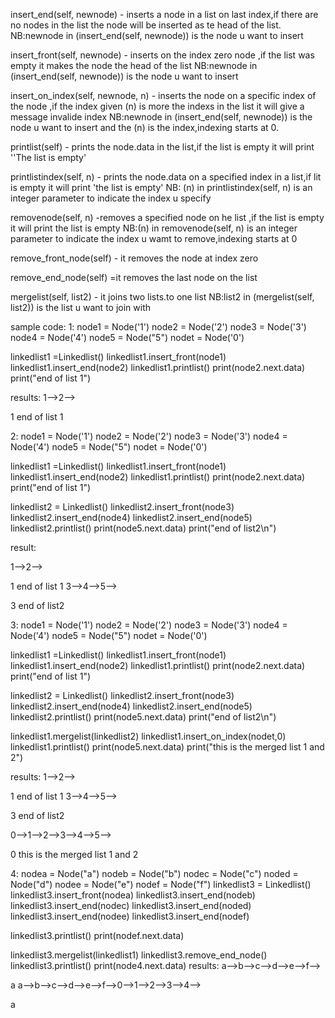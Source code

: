 insert_end(self, newnode) - inserts  a node in a list on last index,if there are no nodes in the list the node will be inserted  as te head of the list.
                            NB:newnode in (insert_end(self, newnode)) is the node u want to insert

insert_front(self, newnode)  - inserts on the index zero node ,if the list was empty it makes the node the head of the list
                               NB:newnode in (insert_end(self, newnode)) is the node u want to insert

insert_on_index(self, newnode, n) - inserts the  node on a specific index of the node ,if the index given (n) is more the  indexs in the list it will give a message  invalide index
                                     NB:newnode in (insert_end(self, newnode)) is the node u want to insert and the (n) is the index,indexing starts at 0.

printlist(self) -  prints  the node.data in the list,if the list is empty it will print ''The list is empty'

printlistindex(self, n) - prints  the node.data on a specified index in a list,if lit is empty it will print 'the list is empty'
                          NB: (n) in printlistindex(self, n) is an integer parameter to indicate the index u specify

removenode(self, n) -removes a specified node on he list ,if the list is empty  it will print the list is empty
                    NB:(n) in  removenode(self, n) is an integer parameter  to indicate the index u wamt to remove,indexing starts at 0

remove_front_node(self) - it removes the node at index zero

 remove_end_node(self) =it removes the last node on the list

 mergelist(self, list2) - it joins two lists.to one list
                          NB:list2 in  (mergelist(self, list2)) is the list u want to join with 



sample code:
1:
node1 = Node('1')
node2 = Node('2')
node3 = Node('3')
node4 = Node('4')
node5 = Node("5")
nodet = Node('0')

linkedlist1 =Linkedlist()
linkedlist1.insert_front(node1)
linkedlist1.insert_end(node2)
linkedlist1.printlist()
print(node2.next.data)
print("end of list 1")

results:
1-->2-->

1
end of list 1


2:
node1 = Node('1')
node2 = Node('2')
node3 = Node('3')
node4 = Node('4')
node5 = Node("5")
nodet = Node('0')

linkedlist1 =Linkedlist()
linkedlist1.insert_front(node1)
linkedlist1.insert_end(node2)
linkedlist1.printlist()
print(node2.next.data)
print("end of list 1")

linkedlist2 = Linkedlist()
linkedlist2.insert_front(node3)
linkedlist2.insert_end(node4)
linkedlist2.insert_end(node5)
linkedlist2.printlist()
print(node5.next.data)
print("end of list2\n")

result:

1-->2-->

1
end of list 1
3-->4-->5-->

3
end of list2



3:
node1 = Node('1')
node2 = Node('2')
node3 = Node('3')
node4 = Node('4')
node5 = Node("5")
nodet = Node('0')

linkedlist1 =Linkedlist()
linkedlist1.insert_front(node1)
linkedlist1.insert_end(node2)
linkedlist1.printlist()
print(node2.next.data)
print("end of list 1")

linkedlist2 = Linkedlist()
linkedlist2.insert_front(node3)
linkedlist2.insert_end(node4)
linkedlist2.insert_end(node5)
linkedlist2.printlist()
print(node5.next.data)
print("end of list2\n")

linkedlist1.mergelist(linkedlist2)
linkedlist1.insert_on_index(nodet,0)
linkedlist1.printlist()
print(node5.next.data)
print("this is the merged list 1 and 2")

results:
1-->2-->

1
end of list 1
3-->4-->5-->

3
end of list2

0-->1-->2-->3-->4-->5-->

0
this is the merged list 1 and 2

4:
nodea = Node("a")
nodeb = Node("b")
nodec = Node("c")
noded = Node("d")
nodee = Node("e")
nodef = Node("f")
linkedlist3 = Linkedlist()
linkedlist3.insert_front(nodea)
linkedlist3.insert_end(nodeb)
linkedlist3.insert_end(nodec)
linkedlist3.insert_end(noded)
linkedlist3.insert_end(nodee)
linkedlist3.insert_end(nodef)

linkedlist3.printlist()
print(nodef.next.data)

linkedlist3.mergelist(linkedlist1)
linkedlist3.remove_end_node()
linkedlist3.printlist()
print(node4.next.data)
results:
a-->b-->c-->d-->e-->f-->

a
a-->b-->c-->d-->e-->f-->0-->1-->2-->3-->4-->

a


